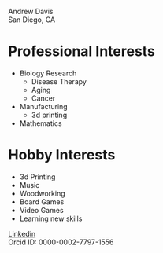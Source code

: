 Andrew Davis  
San Diego, CA

# Professional Interests  
 - Biology Research  
   - Disease Therapy  
   - Aging  
   - Cancer  
 - Manufacturing  
   - 3d printing  
 - Mathematics  
  
# Hobby Interests  
 - 3d Printing  
 - Music  
 - Woodworking  
 - Board Games  
 - Video Games  
 - Learning new skills
  
[Linkedin](https://www.linkedin.com/in/andrew-davis-481368b7/)  
Orcid ID: 0000-0002-7797-1556
